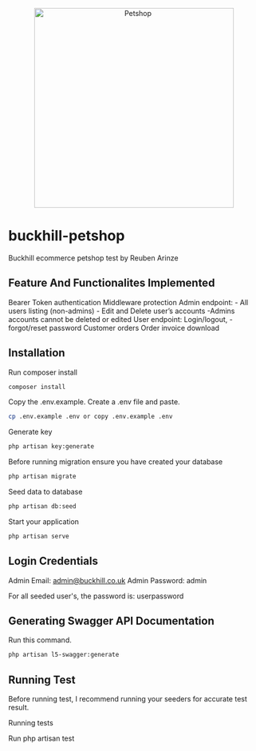 <p align="center"><a href="https://laravel.com" target="_blank"><img src="https://www.google.com/imgres?imgurl=https%3A%2F%2Fst.depositphotos.com%2F1031343%2F2194%2Fv%2F600%2Fdepositphotos_21949883-stock-illustration-pet-shop-stamp.jpg&tbnid=Y-N-TnkRELl1BM&vet=12ahUKEwj_pPDMh6L-AhVenCcCHQlhCNEQMygJegUIARCBAg..i&imgrefurl=https%3A%2F%2Fdepositphotos.com%2Fvector-images%2Fpet-shop.html&docid=XsdEtOxWQuO1xM&w=600&h=600&q=petshop&ved=2ahUKEwj_pPDMh6L-AhVenCcCHQlhCNEQMygJegUIARCBAg" width="400" alt="Petshop"></a></p>



# buckhill-petshop

Buckhill ecommerce petshop test by Reuben Arinze

## Feature And Functionalites Implemented

Bearer Token authentication
Middleware protection
Admin endpoint: - All users listing (non-admins) - Edit and Delete user’s accounts -Admins accounts cannot be deleted or edited
User endpoint: Login/logout, -forgot/reset password
Customer orders
Order invoice download

## Installation

Run composer install

```bash
composer install 
```

Copy the .env.example. Create a .env file and paste.

```bash
cp .env.example .env or copy .env.example .env
```

Generate key

```bash
php artisan key:generate
```

Before running migration ensure you have created your database

```bash
php artisan migrate
```

Seed data to database

```bash
php artisan db:seed
```

Start your application

```bash
php artisan serve
```

## Login Credentials
Admin Email:  admin@buckhill.co.uk
Admin Password: admin

For all seeded user's, the password is: userpassword


## Generating Swagger API Documentation
Run this command.
```bash
php artisan l5-swagger:generate 
```


## Running Test

Before running test, I recommend running your seeders for accurate test result.

Running tests

Run php artisan test
